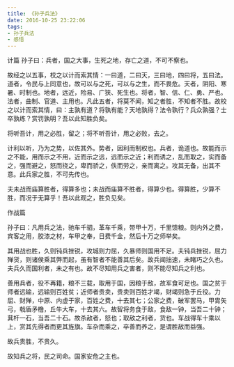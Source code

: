 ```yaml
---
title: 《孙子兵法》
date: 2016-10-25 23:22:06
tags:
- 孙子兵法
- 感悟
---
```


计篇
孙子曰：兵者，国之大事，生死之地，存亡之道，不可不察也。

<!-- more -->
故经之以五事，校之以计而索其情：一曰道，二曰天，三曰地，四曰将，五曰法。道者，令民与上同意也，故可以与之死，可以与之生，而不畏危。天者，阴阳、寒暑、时制也。地者，远近，险易、广狭、死生也。将者，智、信、仁、勇、严也。法者，曲制、官道、主用也。凡此五者，将莫不闻，知之者胜，不知者不胜。故校之以计而索其情，曰：主孰有道？将孰有能？天地孰得？法令孰行？兵众孰强？士卒孰练？赏罚孰明？吾以此知胜负矣。

将听吾计，用之必胜，留之；将不听吾计，用之必败，去之。

计利以听，乃为之势，以佐其外。势者，因利而制权也。兵者，诡道也。故能而示之不能，用而示之不用，近而示之远，远而示之近；利而诱之，乱而取之，实而备之，强而避之，怒而挠之，卑而骄之，佚而劳之，亲而离之。攻其无备，出其不意。此兵家之胜，不可先传也。

夫未战而庙算胜者，得算多也；未战而庙算不胜者，得算少也。得算胜，少算不胜，而况于无算乎！吾以此观之，胜负见矣。


作战篇

孙子曰：凡用兵之法，驰车千驷，革车千乘，带甲十万，千里馈粮。则内外之费，宾客之用，胶漆之材，车甲之奉，日费千金，然后十万之师举矣。

其用战也胜，久则钝兵挫锐，攻城则力屈，久暴师则国用不足。夫钝兵挫锐，屈力殚货，则诸侯乘其弊而起，虽有智者不能善其后矣。故兵闻拙速，未睹巧之久也。夫兵久而国利者，未之有也。故不尽知用兵之害者，则不能尽知兵之利也。

善用兵者，役不再籍，粮不三载，取用于国，因粮于敌，故军食可足也。国之贫于师者远输，远输则百姓贫；近师者贵卖，贵卖则百姓才竭，财竭则急于丘役。力屈、财殚，中原、内虚于家，百姓之费，十去其七；公家之费，破军罢马，甲胄矢弓，戟盾矛橹，丘牛大车，十去其六。故智将务食于敌，食敌一钟，当吾二十钟；萁杆一石，当吾二十石。故杀敌者，怒也；取敌之利者，货也。车战得车十乘以上，赏其先得者而更其旌旗。车杂而乘之，卒善而养之，是谓胜敌而益强。

故兵贵胜，不贵久。

故知兵之将，民之司命。国家安危之主也。
